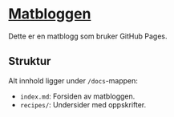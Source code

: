 # [Matbloggen](https://mariusops.github.io/matbloggen/)

Dette er en matblogg som bruker GitHub Pages.

## Struktur

Alt innhold ligger under `/docs`-mappen:
- `index.md`: Forsiden av matbloggen.
- `recipes/`: Undersider med oppskrifter.
